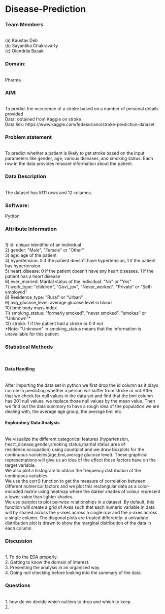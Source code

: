 # Disease-Prediction
<h3>Team Members</h3><br/>  
(a) Kaustav Deb<br/>  
(b) Sayantika Chakravarty<br/>  
(c) Oiendrila Basak <br/>
<h3>Domain:</h3><br/>
Pharma<br/>
<h3>AIM:</h3><br/>
To predict the occurence of a stroke based on a number of personal details provided<br/>
Data: obtained from Kaggle on stroke<br/>
Data link: https://www.kaggle.com/fedesoriano/stroke-prediction-dataset<br/>
<h3> Problem statement </h3><br/>
To predict whether a patient is likely to get stroke based on the input parameters like gender, age, various diseases, and smoking status. Each row in the data provides relavant information about the patient.
<h3>Data Description</h3><br/>
The dataset has 5111 rows and 12 columns.
<h3>Software:</h3>Python
<h3>Attribute Information</h3><br/>
1) id: unique identifier of an individual<br/>
2) gender: "Male", "Female" or "Other"<br/>
3) age: age of the patient<br/>
4) hypertension: 0 if the patient doesn't have hypertension, 1 if the patient has hypertension<br/>
5) heart_disease: 0 if the patient doesn't have any heart diseases, 1 if the patient has a heart disease<br/>
6) ever_married: Marital status of the individual. "No" or "Yes"<br/>
7) work_type: "children", "Govt_jov", "Never_worked", "Private" or "Self-employed"<br/>
8) Residence_type: "Rural" or "Urban"<br/>
9) avg_glucose_level: average glucose level in blood<br/>
10) bmi: body mass index<br/>
11) smoking_status: "formerly smoked", "never smoked", "smokes" or "Unknown"*<br/>
12) stroke: 1 if the patient had a stroke or 0 if not<br/>
*Note: "Unknown" in smoking_status means that the information is unavailable for this patient<br/>
<h3>Statistical Methods</h3><br/>
<h4>Data Handling</h4><br/>
After importing the data set in python we first drop the id column as it plays no role in predicting whether a person will suffer from stroke or not.After that we check for null values in the data set and find that the bmi column has 201 null values, we replace those null values by the mean value. Then we find out the data summary to have a rough idea of the population we are dealing with, the average age group, the average bmi etc.
<h4>Exploratory Data Analysis</h4><br/>
 We visualize the different categorical features (hypertension, heart_disease,gender,smoking status,marital status,area of residence,occupation) using countplot and we draw boxplots for the continuous variables(age,bmi,average glucose level). These graphical representations will give us an idea of the effect these factors have on the target variable. <br/>
 We also plot a histogram to obtain the frequency distribution of the continuous variables.<br/>
 We use the corr() function to get the measure of correlation between different numerical factors and we plot this rectangular data as a color-encoded matrix using heatmap where the darker shades of colour represent a lower value than lighter shades.<br/>
 We use pairplot to plot pairwise relationships in a dataset. By default, this function will create a grid of Axes such that each numeric variable in data will by shared across the y-axes across a single row and the x-axes across a single column. The diagonal plots are treated differently: a univariate distribution plot is drawn to show the marginal distribution of the data in each column.<br/>
 <h3>Discussion</h3><br/>
1. To do the EDA properly.<br/>
2. Getting to know the domain of interest.<br/>
3. Presenting the analysis in an organised way.<br/>
4. Doing null checking before  looking into the summary of the data.<br/>
<h3>Questions</h3><br/>
1. how do we decide which outliers to drop and which to keep.<br/>
2. 
